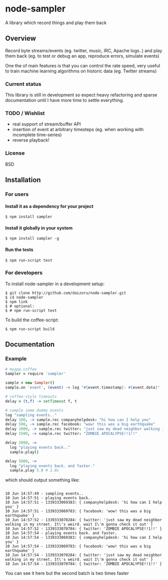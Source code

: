 # node-sampler

 A library which record things and play them back

## Overview

 Record byte streams/events (eg. twitter, music, IRC, Apache logs..) and play them back (eg. to test or debug an app, reproduce errors, simulate events)

 One the of main features is that you can control the rate speed, 
 very useful to train machine learning algorithms on historic data (eg. Twitter streams)

### Current status

  This library is still in development so expect heavy refactoring and sparse documentation until I have more time to settle everything.

### TODO / Wishlist

  * real support of stream/buffer API
  * insertion of event at arbitrary timesteps (eg. when working with incomplete time-series)
  * reverse playback!

### License

  BSD

## Installation

### For users

#### Install it as a dependency for your project

    $ npm install sampler

#### Install it globally in your system

    $ npm install sampler -g

#### Run the tests

    $ npm run-script test

### For developers

  To install node-sampler in a development setup:

    $ git clone http://github.com/daizoru/node-sampler.git
    $ cd node-sampler
    $ npm link
    $ # optional:
    $ # npm run-script test 

  To build the coffee-script:

    $ npm run-script build


## Documentation

### Example

``` coffeescript
# myapp.coffee
Sampler = require 'sampler'

sample = new Sampler()
sample.on 'event', (event) -> log "#{event.timestamp}: #{event.data}"

# coffee-style timeouts
delay = (t,f) -> setTimeout f, t

# sample some dummy events
log "sampling events.."
delay 100, -> sample.rec companyhelpdesk: "hi how can I help you"
delay 500, -> sample.rec facebook: "wow! this was a big earthquake"
delay 1000, -> sample.rec twitter: "just saw my dead neighbor walking in my street. It's weird. wait I'm gonna check it out"
delay 1500, -> sample.rec twitter: "ZOMBIE APOCALYPSE!!1!!"

delay 2000, -> 
  log "playing events back.."
  sample.play()

delay 5000, -> 
  log "playing events back. and faster."
  sample.play 5.0 # 2.0x

```

  which should output something like:

```

10 Jun 14:57:49 - sampling events..
10 Jun 14:57:51 - playing events back..
10 Jun 14:57:51 - 1339333069383: { companyhelpdesk: 'hi how can I help you' }
10 Jun 14:57:51 - 1339333069783: { facebook: 'wow! this was a big earthquake' }
10 Jun 14:57:52 - 1339333070284: { twitter: 'just saw my dead neighbor walking in my street. It\'s weird. wait I\'m gonna check it out' }
10 Jun 14:57:52 - 1339333070784: { twitter: 'ZOMBIE APOCALYPSE!!1!!' }
10 Jun 14:57:54 - playing events back. and faster.
10 Jun 14:57:54 - 1339333069383: { companyhelpdesk: 'hi how can I help you' }
10 Jun 14:57:54 - 1339333069783: { facebook: 'wow! this was a big earthquake' }
10 Jun 14:57:54 - 1339333070284: { twitter: 'just saw my dead neighbor walking in my street. It\'s weird. wait I\'m gonna check it out' }
10 Jun 14:57:54 - 1339333070784: { twitter: 'ZOMBIE APOCALYPSE!!1!!' }

```

  You can see it here but the second batch is two times faster

